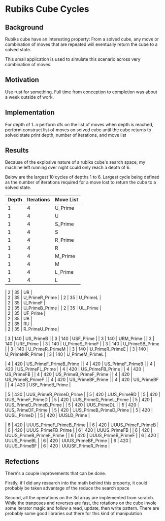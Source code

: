 # Rubiks Cube Cycles

## Background

Rubiks cube have an interesting property:
From a solved cube, any move or combination of moves that are repeated 
will eventually return the cube to a solved state.

This small application is used to simulate this scenario across 
very combination of moves. 

## Motivation

Use rust for something. Full time from conception to completion was about a week
outside of work.

## Implementation

For depth of 1..n
  perform dfs on the list of moves
  when depth is reached, perform construct list of moves on solved cube
    until the cube returns to solved state
  print depth, number of iterations, and move list

## Results

Because of the explosive nature of a rubiks cube's search space, my machine
left running over night could only reach a depth of 6.

Below are the largest 10 cycles of depths 1 to 6. Largest cycle being defined
as the number of iterations required for a move lost to return the cube
to a solved state.

| Depth    | Iterations    | Move List    |
|---------------- | --------------- | --------------- |
| 1 |   4 |          U_Prime |   
| 1 |   4 |          U |         
| 1 |   4 |          S_Prime |   
| 1 |   4 |          S |         
| 1 |   4 |          R_Prime |   
| 1 |   4 |          R |         
| 1 |   4 |          M_Prime |   
| 1 |   4 |          M |         
| 1 |   4 |          L_Prime |   
| 1 |   4 |          L |         

| 2 |   35 |         UR |        
| 2 |   35 |         U_PrimeR_Prime |
| 2 |   35 |         U_PrimeL |  
| 2 |   35 |         U_PrimeF |  
| 2 |   35 |         U_PrimeB_Prime |
| 2 |   35 |         UL_Prime |  
| 2 |   35 |         UF_Prime |  
| 2 |   35 |         UB |        
| 2 |   35 |         RU |        
| 2 |   35 |         R_PrimeU_Prime |

| 3 |   140 |        US_PrimeB | 
| 3 |   140 |        USF_Prime | 
| 3 |   140 |        URM_Prime | 
| 3 |   140 |        URE_Prime | 
| 3 |   140 |        U_PrimeS_PrimeF |
| 3 |   140 |        U_PrimeSB_Prime |
| 3 |   140 |        U_PrimeR_PrimeM |
| 3 |   140 |        U_PrimeR_PrimeE |
| 3 |   140 |        U_PrimeMR_Prime |
| 3 |   140 |        U_PrimeM_PrimeL |

| 4 |   420 |        US_PrimeF_PrimeB_Prime |
| 4 |   420 |        US_PrimeF_PrimeB |
| 4 |   420 |        US_PrimeFL_Prime |
| 4 |   420 |        US_PrimeFB_Prime |
| 4 |   420 |        US_PrimeFB |
| 4 |   420 |        US_PrimeB_PrimeF_Prime |
| 4 |   420 |        US_PrimeB_PrimeF |
| 4 |   420 |        US_PrimeBF_Prime |
| 4 |   420 |        US_PrimeBF |
| 4 |   420 |        USF_PrimeB_Prime |

| 5 |   420 |        UUS_PrimeR_PrimeD_Prime |
| 5 |   420 |        UUS_PrimeRD |
| 5 |   420 |        UUS_PrimeF_PrimeD |
| 5 |   420 |        UUS_PrimeD_PrimeL_Prime |
| 5 |   420 |        UUS_PrimeD_PrimeB_Prime |
| 5 |   420 |        UUS_PrimeDL |
| 5 |   420 |        UUS_PrimeDF_Prime |
| 5 |   420 |        UUS_PrimeB_PrimeD_Prime |
| 5 |   420 |        UUSL_PrimeD |
| 5 |   420 |        UUSLD_Prime |

| 6 |   420 |        UUUS_PrimeF_PrimeB_Prime |
| 6 |   420 |        UUUS_PrimeF_PrimeB |
| 6 |   420 |        UUUS_PrimeFB_Prime |
| 6 |   420 |        UUUS_PrimeFB |
| 6 |   420 |        UUUS_PrimeB_PrimeF_Prime |
| 6 |   420 |        UUUS_PrimeB_PrimeF |
| 6 |   420 |        UUUS_PrimeBL |
| 6 |   420 |        UUUS_PrimeBF_Prime |
| 6 |   420 |        UUUS_PrimeBF |
| 6 |   420 |        UUUSF_PrimeR_Prime |


## Refections

There's a couple improvements that can be done.

Firstly, if I did any research into the math behind this property, it could
probably be taken advantage of the reduce the search space

Second, all the operations on the 3d array are implemented from scratch. While
the tranposes and reverses are fast, the rotations on the cube invole some iterator
magic and follow a read, update, then write pattern. There are probably some good libraries
out there for this kind of manipulation
